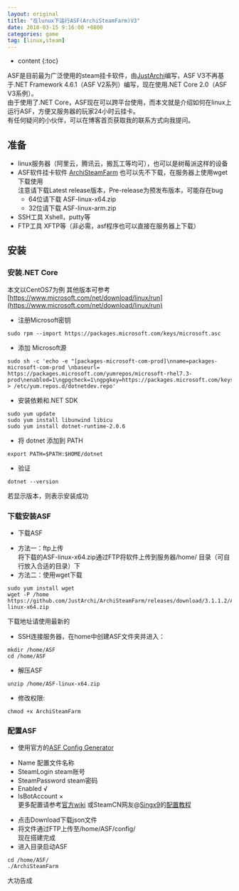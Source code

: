 ```yaml
---
layout: original
title: "在lunux下运行ASF(ArchiSteamFarm)V3"
date: 2018-03-15 9:16:00 +0800 
categories: game
tag: [linux,steam]
---
```

* content
{:toc}

ASF是目前最为广泛使用的steam挂卡软件，由[JustArchi](https://github.com/JustArchi "JustArchi")编写，ASF V3不再基于.NET Framework 4.6.1（ASF V2系列）编写，现在使用.NET Core 2.0（ASF V3系例）。  
由于使用了.NET Core，ASF现在可以跨平台使用，而本文就是介绍如何在linux上运行ASF，方便又服务器的玩家24小时云挂卡。  
有任何疑问的小伙伴，可以在博客首页获取我的联系方式向我提问。
<!-- more -->
<!-- TOC -->
## 准备
+ linux服务器（阿里云，腾讯云，搬瓦工等均可），也可以是树莓派这样的设备  
+ ASF软件挂卡软件 [ArchiSteamFarm](https://github.com/JustArchi/ArchiSteamFarm/releases/)  也可以先不下载，在服务器上使用wget下载使用  
注意请下载Latest release版本，Pre-release为预发布版本，可能存在bug
  - 64位请下载 ASF-linux-x64.zip  
  - 32位请下载 ASF-linux-arm.zip  
+ SSH工具 Xshell，putty等  
+ FTP工具 XFTP等（非必需，asf程序也可以直接在服务器上下载）

## 安装  
### 安装.NET Core

本文以CentOS7为例 其他版本可参考[https://www.microsoft.com/net/download/linux/run](https://www.microsoft.com/net/download/linux/run)  
+ 注册Microsoft密钥
```linux
sudo rpm --import https://packages.microsoft.com/keys/microsoft.asc
```
+ 添加 Microsoft源
```linux
sudo sh -c 'echo -e "[packages-microsoft-com-prod]\nname=packages-microsoft-com-prod \nbaseurl= https://packages.microsoft.com/yumrepos/microsoft-rhel7.3-prod\nenabled=1\ngpgcheck=1\ngpgkey=https://packages.microsoft.com/keys/microsoft.asc" > /etc/yum.repos.d/dotnetdev.repo'
```
+ 安装依赖和.NET SDK 
```linux
sudo yum update
sudo yum install libunwind libicu
sudo yum install dotnet-runtime-2.0.6
```
+ 将 dotnet 添加到 PATH
```linux
export PATH=$PATH:$HOME/dotnet
```

+ 验证
```linux
dotnet --version
```
若显示版本，则表示安装成功

### 下载安装ASF

+ 下载ASF  
- 方法一：ftp上传  
将下载的ASF-linux-x64.zip通过FTP将软件上传到服务器/home/ 目录（可自行放入合适的目录）下  
- 方法二：使用wget下载
```linux
sudo yum install wget 
wget -P /home https://github.com/JustArchi/ArchiSteamFarm/releases/download/3.1.1.2/ASF-linux-x64.zip
```
下载地址请使用最新的

+ SSH连接服务器，在home中创建ASF文件夹并进入：
```linux
mkdir /home/ASF
cd /home/ASF
```
+ 解压ASF
```linux
unzip /home/ASF-linux-x64.zip
```
+ 修改权限: 
```linux
chmod +x ArchiSteamFarm
```

### 配置ASF
+ 使用官方的[ASF Config Generator](https://justarchi.github.io/ArchiSteamFarm/#/bot)

- Name 配置文件名称  
- SteamLogin steam账号  
- SteamPassword steam密码  
- Enabled  √  
- IsBotAccount ×  
更多配置请参考[官方wiki](https://github.com/JustArchi/ArchiSteamFarm/wiki)
或SteamCN网友@[Singx9](https://steamcn.com/suid-280275)的[配置教程](https://steamcn.com/t301016-1-1)
+ 点击Download下载json文件  
+ 将文件通过FTP上传至/home/ASF/config/  
现在搭建完成  
+ 进入目录启动ASF
```linux
cd /home/ASF/
./ArchiSteamFarm
```
大功告成
